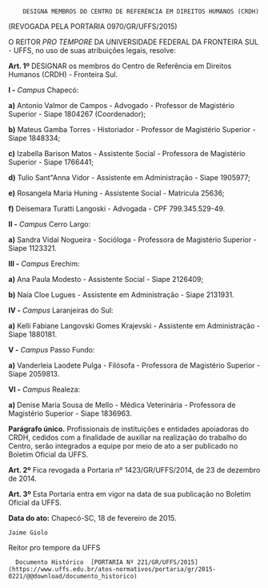         DESIGNA MEMBROS DO CENTRO DE REFERÊNCIA EM DIREITOS HUMANOS (CRDH)  

(REVOGADA PELA PORTARIA 0970/GR/UFFS/2015)

 O REITOR *PRO TEMPORE* DA UNIVERSIDADE FEDERAL DA FRONTEIRA SUL - UFFS, no uso de suas atribuições legais, resolve:

 **Art. 1º** DESIGNAR os membros do Centro de Referência em Direitos Humanos (CRDH) - Fronteira Sul.

 **I -** *Campus* Chapecó:

 **a)** Antonio Valmor de Campos - Advogado - Professor de Magistério Superior - Siape 1804267 (Coordenador);

 **b)** Mateus Gamba Torres - Historiador - Professor de Magistério Superior - Siape 1848334;

 **c)** Izabella Barison Matos - Assistente Social - Professora de Magistério Superior - Siape 1766441;

 **d)** Tulio Sant"Anna Vidor - Assistente em Administração - Siape 1905977;

 **e)** Rosangela Maria Huning - Assistente Social - Matrícula 25636;

 **f)** Deisemara Turatti Langoski - Advogada - CPF 799.345.529-49.

 **II -** *Campus* Cerro Largo:

 **a)** Sandra Vidal Nogueira - Socióloga - Professora de Magistério Superior - Siape 1123321.

 **III -** *Campus* Erechim:

 **a)** Ana Paula Modesto - Assistente Social - Siape 2126409;

 **b)** Naia Cloe Lugues - Assistente em Administração - Siape 2131931.

 **IV -** *Campus* Laranjeiras do Sul:

 **a)** Kelli Fabiane Langovski Gomes Krajevski - Assistente em Administração - Siape 1880181.

 **V -** *Campus* Passo Fundo:

 **a)** Vanderleia Laodete Pulga - Filósofa - Professora de Magistério Superior - Siape 2059813.

 **VI -** *Campus* Realeza:

 **a)** Denise Maria Sousa de Mello - Médica Veterinária - Professora de Magistério Superior - Siape 1836963.

 **Parágrafo único.** Profissionais de instituições e entidades apoiadoras do CRDH, cedidos com a finalidade de auxiliar na realização do trabalho do Centro, serão integrados a equipe por meio de ato a ser publicado no Boletim Oficial da UFFS.

 **Art. 2º** Fica revogada a Portaria nº 1423/GR/UFFS/2014, de 23 de dezembro de 2014.

 **Art. 3º** Esta Portaria entra em vigor na data de sua publicação no Boletim Oficial da UFFS.

  

   **Data do ato:** Chapecó-SC, 18 de fevereiro de 2015.   
 

    Jaime Giolo   
 Reitor pro tempore da UFFS 

      Documento Histórico  [PORTARIA Nº 221/GR/UFFS/2015](https://www.uffs.edu.br/atos-normativos/portaria/gr/2015-0221/@@download/documento_historico)     
      